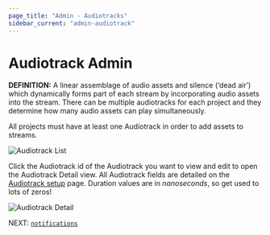 ```yaml
---
page_title: "Admin - Audiotracks"
sidebar_current: "admin-audiotrack"
---
```


# Audiotrack Admin

<div class="alert alert-block alert-info">
    <p>
        <strong>DEFINITION:</strong> A linear assemblage of audio assets and silence (‘dead air’) which dynamically forms part of each stream by incorporating audio assets into the stream. There can be multiple audiotracks for each project and they determine how many audio assets can play simultaneously.
    </p>
</div>

All projects must have at least one Audiotrack in order to add assets to streams.

![Audiotrack List](../docimg/admin/audiotrack-list.png)

Click the Audiotrack id of the Audiotrack you want to view and edit to open the Audiotrack Detail view.  All Audiotrack fields are
detailed on the [Audiotrack setup](../setup/audiotrack.html) page.  Duration values are in *nanoseconds*, so get used to lots of zeros!

![Audiotrack Detail](../docimg/admin/audiotrack-detail.png)

NEXT: [`notifications`](notifications.html)